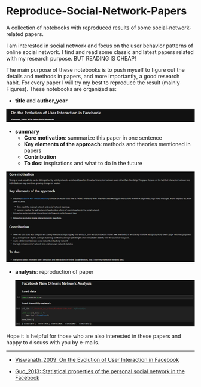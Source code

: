 # Reproduce-Social-Network-Papers
A collection of notebooks with reproduced results of some social-network-related papers.

I am interested in social network and focus on the user behavior patterns of online social network. I find and read some classic and latest papers related with my research purpose. BUT READING IS CHEAP! 

The main purpose of these notebooks is to push myself to figure out the details and methods in papers, and more importantly, a good research habit. For every paper I will try my best to reproduce the result (mainly Figures). These notebooks are organized as:

- **title** and **author_year**

![Image](https://github.com/andrewpan1027/Reproduce-Social-Network-Papers/blob/master/readme-pics/1.PNG)

- **summary**
  - **Core motivation**: summarize this paper in one sentence
  - **Key elements of the approach**: methods and theories mentioned in papers
  - **Contribution**
  - **To dos**: inspirations and what to do in the future

![Image](https://github.com/andrewpan1027/Reproduce-Social-Network-Papers/blob/master/readme-pics/2.PNG)

- **analysis**: reproduction of paper

  ![Image](https://github.com/andrewpan1027/Reproduce-Social-Network-Papers/blob/master/readme-pics/3.PNG)

Hope it is helpful for those who are also interested in these papers and happy to discuss with you by e-mails.

---

- [Viswanath_2009: On the Evolution of User Interaction in Facebook](https://github.com/andrewpan1027/Reproduce-Social-Network-Papers/blob/master/Viswanath_2009.ipynb)

- [Guo_2013: Statistical properties of the personal social network in the Facebook](https://github.com/andrewpan1027/Reproduce-Social-Network-Papers/blob/master/Guo_2013.ipynb)